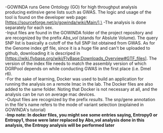 -GOWINDA runs Gene Ontology (GO) for high throughput analysis producing extinsive gene lists such as GWAS. The logic and usage of the tool is found on the developer web page: [https://sourceforge.net/p/gowinda/wiki/Main/].\
-The analysis is done separately for each sex.\
-Input files are found in the GOWINDA folder of the project repository and are recognized by the prefix *Abs_vol* (stands for Abslute Volume). The query SNP list is basically a cutoff of the full SNP list obtained from GWAS. As for the Genome index gtf file, since it is a huge file and can't be uploaded to github, downloading it is descriped in [https://wiki.flybase.org/wiki/FlyBase:Downloads_Overview#GTF_files]. The version of the index file needs to match the assembly version of which DGRPool depends on while conducting GWAS in the first place (i.e. Dmel r6).\
-For the sake of learning, Docker was used to build an application for running the analysis on a remote Imac in the lab. The Docker files are also added to the same folder. Noting that Docker is not necessary at all, and the analysis can be run on average mac devices.\
-Output files are recognized by the prefix *results*. The snp/gene annotation in the file's name refers to the mode of variant selection (explained in GOWINDA's tutorial)\
-**Imp note: In docker files, you might see some entries saying, Entropy0 or Entropy1, those were later replaced by Abs_vol analysis done in this analysis, the Entropy analysis will be performed later**
